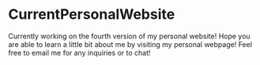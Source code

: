 # CurrentPersonalWebsite
Currently working on the fourth version of my personal website! Hope you are able to learn a little bit about me by visiting my personal webpage! Feel free to email me for any inquiries or to chat! 
